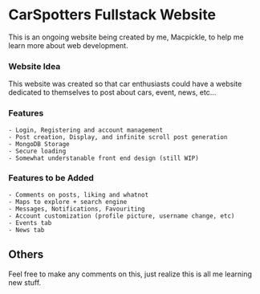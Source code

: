 # CarSpotters Fullstack Website
This is an ongoing website being created by me, Macpickle, to help me learn more about web development.

### Website Idea
This website was created so that car enthusiasts could have a website dedicated to themselves to post about cars, event, news, etc... 

### Features
```
- Login, Registering and account management
- Post creation, Display, and infinite scroll post generation
- MongoDB Storage
- Secure loading
- Somewhat understanable front end design (still WIP)
```

### Features to be Added
```
- Comments on posts, liking and whatnot
- Maps to explore + search engine
- Messages, Notifications, Favouriting
- Account customization (profile picture, username change, etc)
- Events tab
- News tab
```

## Others
Feel free to make any comments on this, just realize this is all me learning new stuff.
